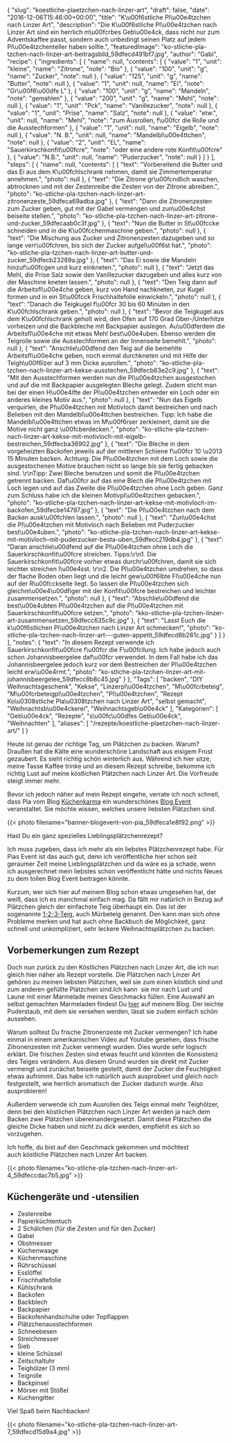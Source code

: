 {
    "slug": "koestliche-plaetzchen-nach-linzer-art",
    "draft": false,
    "date": "2016-12-06T15:46:00+00:00",
    "title": "K\u00f6stliche Pl\u00e4tzchen nach Linzer Art",
    "description": "Die K\u00f6stliche Pl\u00e4tzchen nach Linzer Art sind ein herrlich m\u00fcrbes Geb\u00e4ck, dass nicht nur zum Adventskaffee passt, sondern auch unbedingt seinen Platz auf jedem Pl\u00e4tzchenteller haben sollte.",
    "featuredImage": "ko-stliche-pla-tzchen-nach-linzer-art-beitragsbild_59dfecd491bf7.jpg",
    "author": "Gabi",
    "recipe": {
        "ingredients": [
            {
                "name": null,
                "contents": [
                    {
                        "value": "1",
                        "unit": "kleine",
                        "name": "Zitrone",
                        "note": "Bio"
                    },
                    {
                        "value": "100",
                        "unit": "g",
                        "name": "Zucker",
                        "note": null
                    },
                    {
                        "value": "125",
                        "unit": "g",
                        "name": "Butter",
                        "note": null
                    },
                    {
                        "value": "1",
                        "unit": null,
                        "name": "Ei",
                        "note": "Gr\u00f6\u00dfe L"
                    },
                    {
                        "value": "100",
                        "unit": "g",
                        "name": "Mandeln",
                        "note": "gemahlen"
                    },
                    {
                        "value": "200",
                        "unit": "g",
                        "name": "Mehl",
                        "note": null
                    },
                    {
                        "value": "1",
                        "unit": "Pck",
                        "name": "Vanillezucker",
                        "note": null
                    },
                    {
                        "value": "1",
                        "unit": "Prise",
                        "name": "Salz",
                        "note": null
                    },
                    {
                        "value": "etw.",
                        "unit": null,
                        "name": "Mehl",
                        "note": "zum Ausrollen, f\u00fcr die Rolle und die Ausstechformen"
                    },
                    {
                        "value": "1",
                        "unit": null,
                        "name": "Eigelb",
                        "note": null
                    },
                    {
                        "value": "N. B.",
                        "unit": null,
                        "name": "Mandelbl\u00e4ttchen",
                        "note": null
                    },
                    {
                        "value": "2",
                        "unit": "EL",
                        "name": "Sauerkirschkonfit\u00fcre",
                        "note": "oder eine andere rote Konfit\u00fcre"
                    },
                    {
                        "value": "N.B.",
                        "unit": null,
                        "name": "Puderzucker",
                        "note": null
                    }
                ]
            }
        ],
        "steps": [
            {
                "name": null,
                "contents": [
                    {
                        "text": "Vorbereitend die Butter und das Ei aus dem K\u00fchlschrank nehmen, damit sie Zimmertemperatur annehmen.",
                        "photo": null
                    },
                    {
                        "text": "Die Zitrone gr\u00fcndlich waschen, abtrocknen und mit der Zestenreibe die Zesten von der Zitrone abreiben.",
                        "photo": "ko-stliche-pla-tzchen-nach-linzer-art-zitronenzeste_59dfeca69adba.jpg"
                    },
                    {
                        "text": "Dann die Zitronenzesten zum Zucker geben, gut mit der Gabel vermengen und zun\u00e4chst beiseite stellen.",
                        "photo": "ko-stliche-pla-tzchen-nach-linzer-art-zitrone-und-zucker_59dfecaab0c3f.jpg"
                    },
                    {
                        "text": "Nun die Butter in St\u00fccke schneiden und in die K\u00fcchenmaschine geben.",
                        "photo": null
                    },
                    {
                        "text": "Die Mischung aus Zucker und Zitronenzesten dazugeben und so lange verr\u00fchren, bis sich der Zucker aufgel\u00f6st hat.",
                        "photo": "ko-stliche-pla-tzchen-nach-linzer-art-butter-und-zucker_59dfecb23289a.jpg"
                    },
                    {
                        "text": "Das Ei sowie die Mandeln hinzuf\u00fcgen und kurz einkneten.",
                        "photo": null
                    },
                    {
                        "text": "Jetzt das Mehl, die Prise Salz sowie den Vanillezucker dazugeben und alles kurz von der Maschine kneten lassen.",
                        "photo": null
                    },
                    {
                        "text": "Den Teig dann auf die Arbeitsfl\u00e4che geben, kurz von Hand nachkneten, zur Kugel formen und in ein St\u00fcck Frischhaltefolie einwickeln.",
                        "photo": null
                    },
                    {
                        "text": "Danach die Teigkugel f\u00fcr 30 bis 60 Minuten in den K\u00fchlschrank geben.",
                        "photo": null
                    },
                    {
                        "text": "Bevor die Teigkugel aus dem K\u00fchlschrank geholt wird, den Ofen auf 170 Grad Ober-\/Unterhitze vorheizen und die Backbleche mit Backpapier auslegen. Au\u00dferdem die Arbeitsfl\u00e4che mit etwas Mehl best\u00e4uben. Ebenso werden die Teigrolle sowie die Ausstechformen an der Innenseite bemehlt.",
                        "photo": null
                    },
                    {
                        "text": "Anschlie\u00dfend den Teig auf die bemehlte Arbeitsfl\u00e4che geben, noch einmal durchkneten und mit Hilfe der Teigh\u00f6lzer auf 3 mm Dicke ausrollen.",
                        "photo": "ko-stliche-pla-tzchen-nach-linzer-art-kekse-ausstechen_59dfecb63e2c9.jpg"
                    },
                    {
                        "text": "Mit den Ausstechformen werden nun die Pl\u00e4tzchen ausgestochen und auf die mit Backpapier ausgelegten Bleche gelegt. Zudem sticht man bei der einen H\u00e4lfte der Pl\u00e4tzchen entweder ein Loch oder ein anderes kleines Motiv aus.",
                        "photo": null
                    },
                    {
                        "text": "Nun das Eigelb verquirlen, die Pl\u00e4tzchen mit Motivloch damit bestreichen und nach Belieben mit den Mandelbl\u00e4ttchen bestreichen. Tipp: Ich habe die Mandelbl\u00e4ttchen etwas im M\u00f6rser zerkleinert, damit sie die Motive nicht ganz \u00fcberdecken.",
                        "photo": "ko-stliche-pla-tzchen-nach-linzer-art-kekse-mit-motivloch-mit-eigelb-bestreichen_59dfecba36902.jpg"
                    },
                    {
                        "text": "Die Bleche in dem vorgeheizten Backofen jeweils auf der mittleren Schiene f\u00fcr 10 \u2013 15 Minuten backen. Achtung: Die Pl\u00e4tzchen mit dem Loch sowie die ausgestochenen Motive brauchen nicht so lange bis sie fertig gebacken sind. \r\nTipp: Zwei Bleche benutzen und somit die Pl\u00e4tzchen getrennt backen. Daf\u00fcr auf das eine Blech die Pl\u00e4tzchen mit Loch legen und auf das Zweite die Pl\u00e4tzchen ohne Loch geben. Ganz zum Schluss habe ich die kleinen Motivpl\u00e4tzchen gebacken.",
                        "photo": "ko-stliche-pla-tzchen-nach-linzer-art-kekse-mit-motivloch-im-backofen_59dfecbe14797.jpg"
                    },
                    {
                        "text": "Die Pl\u00e4tzchen nach dem Backen ausk\u00fchlen lassen.",
                        "photo": null
                    },
                    {
                        "text": "Zun\u00e4chst die Pl\u00e4tzchen mit Motivloch nach Belieben mit Puderzucker best\u00e4uben.",
                        "photo": "ko-stliche-pla-tzchen-nach-linzer-art-kekse-mit-motivloch-mit-puderzucker-besta-uben_59dfecc219db4.jpg"
                    },
                    {
                        "text": "Daran anschlie\u00dfend auf die Pl\u00e4tzchen ohne Loch die Sauerkirschkonfit\u00fcre streichen. Tipps:\r\n1. Die Sauerkirschkonfit\u00fcre vorher etwas durchr\u00fchren, damit sie sich leichter streichen l\u00e4sst. \r\n2. Die Pl\u00e4tzchen umdrehen, so dass der flache Boden oben liegt und die leicht gew\u00f6lbte Fl\u00e4che nun auf der R\u00fcckseite liegt. So lassen die Pl\u00e4tzchen sich gleichm\u00e4\u00dfiger mit der Konfit\u00fcre bestreichen und leichter zusammensetzen.",
                        "photo": null
                    },
                    {
                        "text": "Abschlie\u00dfend die best\u00e4ubten Pl\u00e4tzchen auf die Pl\u00e4tzchen mit Sauerkirschkonfit\u00fcre setzen.",
                        "photo": "kko-stliche-pla-tzchen-linzer-art-zusammensetzen_59dfecc635c9c.jpg"
                    },
                    {
                        "text": "Lasst Euch die k\u00f6stlichen Pl\u00e4tzchen nach Linzer Art schmecken!",
                        "photo": "ko-stliche-pla-tzchen-nach-linzer-art---guten-appetit_59dfecd8b281c.jpg"
                    }
                ]
            }
        ],
        "notes": {
            "text": "In diesem Rezept verwende ich Sauerkirschkonfit\u00fcre f\u00fcr die F\u00fcllung. Ich habe jedoch auch schon Johannisbeergelee daf\u00fcr verwendet. In dem Fall habe ich das Johannisbeergelee jedoch kurz vor dem Bestreichen der Pl\u00e4tzchen leicht erw\u00e4rmt.",
            "photo": "ko-stliche-pla-tzchen-linzer-art-mit-johannisbeergelee_59dfecc8b8c45.jpg"
        }
    },
    "Tags": [
        "backen",
        "DIY Weihnachtsgeschenk",
        "Kekse",
        "Linzerpl\u00e4tzchen",
        "M\u00fcrbeteig",
        "M\u00fcrbeteigpl\u00e4tzchen",
        "Pl\u00e4tzchen",
        "Rezept Ko\u0308stliche Pla\u0308tzchen nach Linzer Art",
        "selbst gemacht",
        "Weihnachtsb\u00e4ckerei",
        "Weihnachtsgeb\u00e4ck"
    ],
    "Kategorien": [
        "Geb\u00e4ck",
        "Rezepte",
        "s\u00fc\u00dfes Geb\u00e4ck",
        "Weihnachten"
    ],
    "aliases": [
        "\/rezepte\/koestliche-plaetzchen-nach-linzer-art\/"
    ]
}

Heute ist genau der richtige Tag, um Plätzchen zu backen. Warum? Draußen hat die Kälte eine wunderschöne Landschaft aus eisigem Frost gezaubert. Es sieht richtig schön winterlich aus. Während ich hier sitze, meine Tasse Kaffee trinke und an diesem Rezept schreibe, bekomme ich richtig Lust auf meine köstlichen Plätzchen nach Linzer Art. Die Vorfreude steigt immer mehr.

Bevor ich jedoch näher auf mein Rezept eingehe, verrate ich noch schnell, dass Pia vom Blog [Küchenkarma][1] ein wunderschönes [Blog Event][2] veranstaltet. Sie möchte wissen, welches unsere liebsten Plätzchen sind.

{{< photo filename="banner-blogevent-von-pia_59dfeca1e8f92.png" >}}

Hast Du ein ganz spezielles Lieblingsplätzchenrezept?

Ich muss zugeben, dass ich mehr als ein liebstes Plätzchenrezept habe. Für Pias Event ist das auch gut, denn ich veröffentliche hier schon seit geraumer Zeit meine Lieblingsplätzchen und da wäre es ja schade, wenn ich ausgerechnet mein liebstes schon veröffentlicht hätte und nichts Neues zu dem tollen Blog Event beitragen könnte.

Kurzum, wer sich hier auf meinem Blog schon etwas umgesehen hat, der weiß, dass ich es manchmal einfach mag. Da fällt mir natürlich in Bezug auf Plätzchen gleich der einfachste Teig überhaupt ein. Das ist der sogenannte [1-2-3-Teig][3], auch Mürbeteig genannt. Den kann man sich ohne Probleme merken und hat auch ohne Backbuch die Möglichkeit, ganz schnell und unkompliziert, sehr leckere Weihnachtsplätzchen zu backen.

## Vorbemerkungen zum Rezept

Doch nun zurück zu den Köstlichen Plätzchen nach Linzer Art, die ich nun gleich hier näher als Rezept vorstelle. Die Plätzchen nach Linzer Art gehören zu meinen liebsten Plätzchen, weil sie zum einen köstlich sind und zum anderen gefüllte Plätzchen sind.Ich kann  sie mir nach Lust und Laune mit einer Marmelade meines Geschmacks füllen. Eine Auswahl an selbst gemachten Marmeladen findest Du [hier][4] auf meinem Blog. Der leichte Puderstaub, mit dem sie versehen werden, lässt sie zudem einfach schön aussehen.

Warum solltest Du frische Zitronenzeste mit Zucker vermengen? Ich habe einmal in einem amerikanischen Video auf Youtube gesehen, dass frische Zitronenzesten mit Zucker vermengt wurden. Dies wurde sehr logisch erklärt. Die frischen Zesten sind etwas feucht und könnten die Konsistenz des Teiges verändern. Aus diesem Grund wurden sie direkt mit Zucker vermengt und zunächst beiseite gestellt, damit der Zucker die Feuchtigkeit etwas aufnimmt. Das habe ich natürlich auch ausprobiert und gleich noch festgestellt, wie herrlich aromatisch der Zucker dadurch wurde. Also ausprobieren!

Außerdem verwende ich zum Ausrollen des Teigs einmal mehr Teighölzer, denn bei den köstlichen Plätzchen nach Linzer Art werden ja nach dem Backen zwei Plätzchen übereinandergesetzt. Damit diese Plätzchen die gleiche Dicke haben und nicht zu dick werden, empfiehlt es sich so vorzugehen.

Ich hoffe, du bist auf den Geschmack gekommen und möchtest auch köstliche Plätzchen nach Linzer Art backen.

{{< photo filename="ko-stliche-pla-tzchen-nach-linzer-art-4_59dfeccdac7b5.jpg" >}}

## Küchengeräte und -utensilien

 * Zestenreibe
 * Papierküchtentuch
 * 2 Schälchen (für die Zesten und für den Zucker)
 * Gabel
 * Obstmesser
 * Küchenwaage
 * Küchenmaschine
 * Rührschüssel
 * Esslöffel
 * Frischhaltefolie
 * Kühlschrank
 * Backofen
 * Backblech
 * Backpapier
 * Backofenhandschuhe oder Topflappen
 * Plätzchenausstechformen
 * Schneebesen
 * Streichmesser
 * Sieb
 * kleine Schüssel
 * Zeitschaltuhr
 * Teighölzer (3 mm)
 * Teigrolle
 * Backpinsel
 * Mörser mit Stößel
 * Kuchengitter

Viel Spaß beim Nachbacken!

{{< photo filename="ko-stliche-pla-tzchen-nach-linzer-art-7_59dfecd15d9a4.jpg" >}}

 [1]: http://www.kuechenkarma.de/
 [2]: http://www.kuechenkarma.de/blogevent-1-in-der-weihnachtsbaekerei-meine-liebsten-plaetzchen/
 [3]: https://kochfokus.de/rezepte/ein-teig-3-verschiedene-arten-von-plaetzchen-der-weihnachtsbaeckerei/
 [4]: https://kochfokus.de/rezepte/marmelade-rezepte/